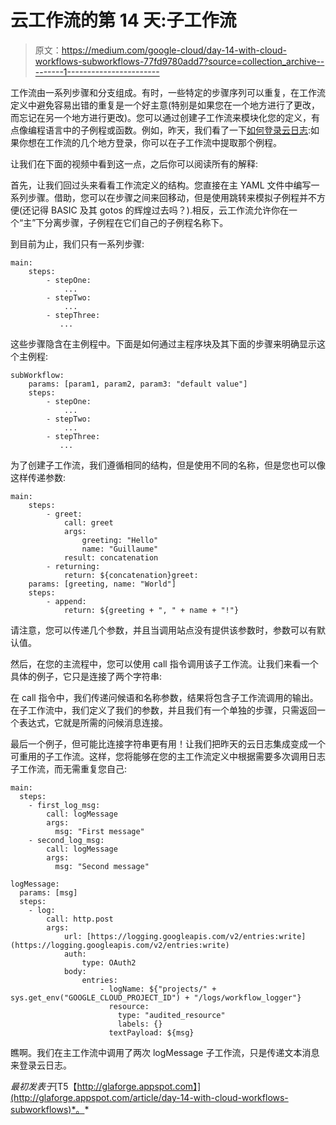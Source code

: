# 云工作流的第 14 天:子工作流

> 原文：<https://medium.com/google-cloud/day-14-with-cloud-workflows-subworkflows-77fd9780add7?source=collection_archive---------1----------------------->

工作流由一系列步骤和分支组成。有时，一些特定的步骤序列可以重复，在工作流定义中避免容易出错的重复是一个好主意(特别是如果您在一个地方进行了更改，而忘记在另一个地方进行更改)。您可以通过创建子工作流来模块化您的定义，有点像编程语言中的子例程或函数。例如，昨天，我们看了一下[如何登录云日志](http://glaforge.appspot.com/article/day-13-with-cloud-workflows-logging-with-cloud-logging):如果你想在工作流的几个地方登录，你可以在子工作流中提取那个例程。

让我们在下面的视频中看到这一点，之后你可以阅读所有的解释:

首先，让我们回过头来看看工作流定义的结构。您直接在主 YAML 文件中编写一系列步骤。借助，您可以在步骤之间来回移动，但是使用跳转来模拟子例程并不方便(还记得 BASIC 及其 gotos 的辉煌过去吗？).相反，云工作流允许你在一个“主”下分离步骤，子例程在它们自己的子例程名称下。

到目前为止，我们只有一系列步骤:

```
main:
    steps:
        - stepOne:
            ...
        - stepTwo:
            ...
        - stepThree:
           ...
```

这些步骤隐含在主例程中。下面是如何通过主程序块及其下面的步骤来明确显示这个主例程:

```
subWorkflow:
    params: [param1, param2, param3: "default value"]
    steps:
        - stepOne:
            ...
        - stepTwo:
            ...
        - stepThree:
           ...
```

为了创建子工作流，我们遵循相同的结构，但是使用不同的名称，但是您也可以像这样传递参数:

```
main:
    steps:
        - greet:
            call: greet
            args:
                greeting: "Hello"
                name: "Guillaume"
            result: concatenation
        - returning:
            return: ${concatenation}greet:
    params: [greeting, name: "World"]
    steps:
        - append:
            return: ${greeting + ", " + name + "!"}
```

请注意，您可以传递几个参数，并且当调用站点没有提供该参数时，参数可以有默认值。

然后，在您的主流程中，您可以使用 call 指令调用该子工作流。让我们来看一个具体的例子，它只是连接了两个字符串:

在 call 指令中，我们传递问候语和名称参数，结果将包含子工作流调用的输出。在子工作流中，我们定义了我们的参数，并且我们有一个单独的步骤，只需返回一个表达式，它就是所需的问候消息连接。

最后一个例子，但可能比连接字符串更有用！让我们把昨天的云日志集成变成一个可重用的子工作流。这样，您将能够在您的主工作流定义中根据需要多次调用日志子工作流，而无需重复您自己:

```
main:
  steps:
    - first_log_msg:
        call: logMessage
        args:
          msg: "First message"
    - second_log_msg:
        call: logMessage
        args:
          msg: "Second message"

logMessage:
  params: [msg]
  steps:
    - log:
        call: http.post
        args:
            url: [https://logging.googleapis.com/v2/entries:write](https://logging.googleapis.com/v2/entries:write)
            auth:
                type: OAuth2
            body:
                entries:
                    - logName: ${"projects/" + sys.get_env("GOOGLE_CLOUD_PROJECT_ID") + "/logs/workflow_logger"}
                      resource:
                        type: "audited_resource"
                        labels: {}
                      textPayload: ${msg}
```

瞧啊。我们在主工作流中调用了两次 logMessage 子工作流，只是传递文本消息来登录云日志。

*最初发表于*[T5【http://glaforge.appspot.com】](http://glaforge.appspot.com/article/day-14-with-cloud-workflows-subworkflows)*。*